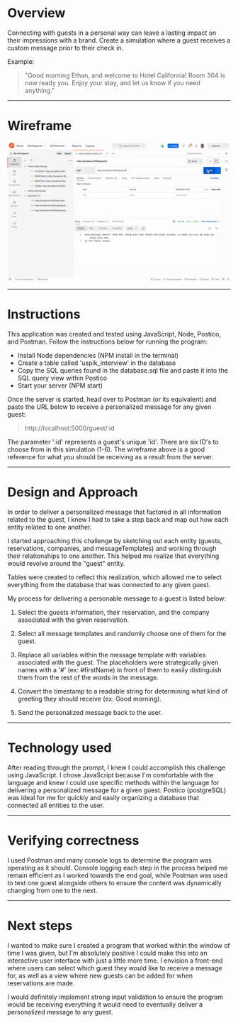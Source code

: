 # Overview

Connecting with guests in a personal way can leave a lasting impact on their impressions with a brand. Create a simulation where a guest receives a custom message prior to their check in.

Example: 
> "Good morning Ethan, and welcome to Hotel California! Room 304 is now ready you. Enjoy your stay, and let us know if you need anything."
- - - -
# Wireframe 
![Wireframe](./wireframe/uspik-wireframe.gif)
- - - -
# Instructions
This application was created and tested using JavaScript, Node, Postico, and Postman. Follow the instructions below for running the program:

- Install Node dependencies (NPM install in the terminal)
- Create a table called 'uspik_interview' in the database
- Copy the SQL queries found in the database.sql file and paste it into the SQL query view within Postico
- Start your server (NPM start)

Once the server is started, head over to Postman (or its equivalent) and paste the URL below to receive a personalized message for any given guest:
> http://localhost:5000/guest/:id

The parameter ':id' represents a guest's unique 'id'. There are six ID's to choose from in this simulation (1-6). The wireframe above is a good reference for what you should be receiving as a result from the server.
- - - -
# Design and Approach
In order to deliver a personalized message that factored in all information related to the guest, I knew I had to take a step back and map out how each entity related to one another. 

I started approaching this challenge by sketching out each entity (guests, reservations, companies, and messageTemplates) and working through their relationships to one another. This helped me realize that everything would revolve around the "guest" entity.

Tables were created to reflect this realization, which allowed me to select everything from the database that was connected to any given guest.

My process for delivering a personable message to a guest is listed below:
1. Select the guests information, their reservation, and the company associated with the given reservation.

2. Select all message templates and randomly choose one of them for the guest.

3. Replace all variables within the message template with variables associated with the guest. The placeholders were strategically given names with a '#' (ex: #firstName) in front of them to easily distinguish them from the rest of the words in the message.

4. Convert the timestamp to a readable string for determining what kind of greeting they should receive (ex: Good morning).

5. Send the personalized message back to the user.
- - - -
# Technology used
After reading through the prompt, I knew I could accomplish this challenge using JavaScript. I chose JavaScript because I'm comfortable with the language and knew I could use specific methods within the language for delivering a personalized message for a given guest. Postico (postgreSQL) was ideal for me for quickly and easily organizing a database that connected all entities to the user.
- - - -
# Verifying correctness
I used Postman and many console logs to determine the program was operating as it should. Console logging each step in the process helped me remain efficient as I worked towards the end goal, while Postman was used to test one guest alongside others to ensure the content was dynamically changing from one to the next.
- - - -
# Next steps
I wanted to make sure I created a program that worked within the window of time I was given, but I'm absolutely positive I could make this into an interactive user interface with just a little more time. I envision a front-end where users can select which guest they would like to receive a message for, as well as a view where new guests can be added for when reservations are made. 

I would definitely implement strong input validation to ensure the program would be receiving everything it would need to eventually deliver a personalized message to any guest. 